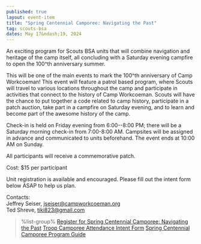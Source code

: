 ```yaml
---
published: true
layout: event-item
title: "Spring Centennial Camporee: Navigating the Past"
tag: scouts-bsa
dates: May 17&ndash;19, 2024
---
```


An exciting program for Scouts BSA units that will combine navigation and heritage of the camp itself, all concluding with a Saturday evening campfire to open the 100^th anniversary summer.

This will be one of the main events to mark the 100^th anniversary of Camp Workcoeman! This event will feature a patrol based program, where Scouts will travel to various locations throughout the camp and participate in activities that connect to the history of Camp Workcoeman. Scouts will have the chance to put together a code related to camp history, participate in a patch auction, take part in a campfire on Saturday evening, and to learn and become part of the awesome history of the camp.

Check-in is held on Friday evening from 6:00--8:00 PM; there will be a Saturday morning check-in from 7:00-8:00 AM. Campsites will be assigned in advance and communicated to units beforehand. The event ends at 10:00 AM on Sunday.

All participants will receive a commemorative patch.

Cost: $15 per participant

Unit registration is available and encouraged. Please fill out the intent form below ASAP to help us plan.

Contacts:<br>
Jeffrey Seiser, [jseiser@campworkcoeman.org](mailto:jseiser@campworkcoeman.org)<br>
Ted Shreve, [tiki823@gmail.com](mailto:tiki823@gmail.com)

> %list-group%
> <a href="https://scoutingevent.com/066-78376" class="list-group-item">Register for Spring Centennial Camporee: Navigating the Past</a>
> <a href="https://forms.gle/VjkLjWY5ue1jhyYQ6" class="list-group-item">Troop Camporee Attendance Intent Form</a>
> <a href="{{ site.url }}/pdf/2024/spring-centennial-camporee-program-guide.pdf" class="list-group-item">Spring Centennial Camporee Program Guide</a>
